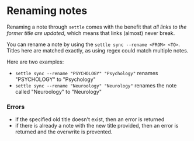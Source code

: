 # Renaming notes

Renaming a note through `settle` comes with the benefit that *all links to the
former title are updated*, which means that links (almost) never break.

You can rename a note by using the `settle sync --rename <FROM> <TO>`. Titles
here are matched exactly, as using regex could match multiple notes.

Here are two examples:

- `settle sync --rename "PSYCHOLOGY" "Psychology"` renames "PSYCHOLOGY" to
    "Psychology"
- `settle sync --rename "Neuroology" "Neurology"` renames the note called
    "Neuroology" to "Neurology"

### Errors

- if the specified old title doesn't exist, then an error is returned
- if there is already a note with the new title provided, then an error is
    returned and the overwrite is prevented.
